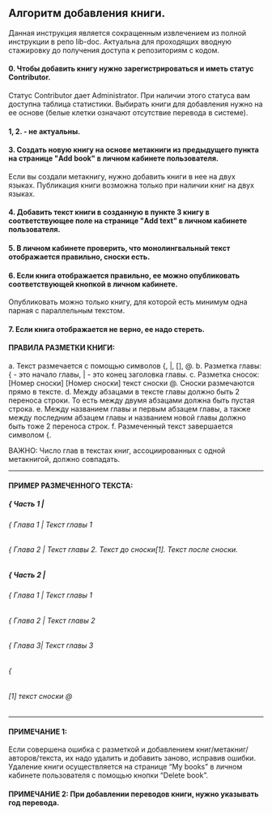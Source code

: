 ## Алгоритм добавления книги.
Данная инструкция является сокращенным извлечением из полной инструкции в репо lib-doc. 
Актуальна для проходящих вводную стажировку до получения доступа к репозиториям с кодом.

#### 0. Чтобы добавить книгу нужно зарегистрироваться и иметь статус Contributor.
Статус Contributor дает Administrator.
При наличии этого статуса вам доступна таблица статистики.
Выбирать книги для добавления нужно на ее основе (белые клетки означают отсутствие перевода в системе).

#### 1, 2. - не актуальны.

#### 3. Создать новую книгу на основе метакниги из предыдущего пункта на странице "Add book" в личном кабинете пользователя.
Если вы создали метакнигу, нужно добавить книги в нее на двух языках.
Публикация книги возможна только при наличии книг на двух языках.

#### 4. Добавить текст книги в созданную в пункте 3 книгу в соответствующее поле на странице "Add text" в личном кабинете пользователя.

#### 5. В личном кабинете проверить, что монолингвальный текст отображается правильно, сноски есть.

#### 6. Если книга отображается правильно, ее можно опубликовать соответствующей кнопкой в личном кабинете.
Опубликовать можно только книгу, для которой есть минимум одна парная с параллельным текстом.

#### 7. Если книга отображается не верно, ее надо стереть.

#### ПРАВИЛА РАЗМЕТКИ КНИГИ:
a. Текст размечается с помощью символов {, |, [], @.
b. Разметка главы:   { - это начало главы, | - это конец заголовка главы.
c. Разметка сносок: [Номер сноски] [Номер сноски] текст сноски @. Сноски размечаются прямо в тексте.
d. Между абзацами в тексте главы должно быть 2 переноса строки. То есть между двумя абзацами должна быть пустая строка.
e. Между названием главы и первым абзацем главы, а также между последним абзацем главы и названием новой главы должно быть тоже 2 переноса строк.
f. Размеченный текст завершается символом {.

ВАЖНО: Число глав в текстах книг, ассоциированных с одной метакнигой, должно совпадать.

--------
#### ПРИМЕР РАЗМЕЧЕННОГО ТЕКСТА:
#####  { Часть 1 |
######  { Глава 1 |  Текст главы 1
######  { Глава 2 |  Текст главы 2. Текст до сноски[1]. Текст после сноски.
#####  { Часть 2 |
######  { Глава 1 |  Текст главы 1
######  { Глава 2 |  Текст главы 2
######  { Глава 3|  Текст главы 3
######  {
###### \[1] текст сноски @
---------

#### ПРИМЕЧАНИЕ 1:
Если совершена ошибка с разметкой и добавлением книг/метакниг/авторов/текста, их надо удалить и добавить заново, исправив ошибки.
Удаление книги осуществляется на странице “My books” в личном кабинете пользователя с помощью кнопки “Delete book”.

#### ПРИМЕЧАНИЕ 2: При добавлении переводов книги, нужно указывать год перевода.